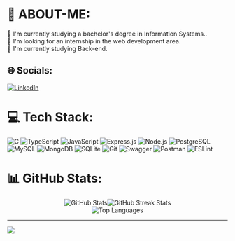 # 💫 ABOUT-ME:
🔭 I'm currently studying a bachelor's degree in Information Systems..<br>🤝 I'm looking for an internship in the web development area.<br>🌱 I'm currently studying Back-end.<br>

## 🌐 Socials:
[![LinkedIn](https://img.shields.io/badge/LinkedIn-%230077B5.svg?logo=linkedin&logoColor=white)](https://linkedin.com/in/https://www.linkedin.com/in/murilo-santos-213856245) 

# 💻 Tech Stack:
<img src="https://img.shields.io/badge/c-%2300599C.svg?style=for-the-badge&logo=c&logoColor=white" alt="C"> <img src="https://img.shields.io/badge/typescript-%23007ACC.svg?style=for-the-badge&logo=typescript&logoColor=white" alt="TypeScript"> <img src="https://img.shields.io/badge/javascript-%23323330.svg?style=for-the-badge&logo=javascript&logoColor=%23F7DF1E" alt="JavaScript"> <img src="https://img.shields.io/badge/express.js-%23404d59.svg?style=for-the-badge&logo=express&logoColor=%2361DAFB" alt="Express.js"> <img src="https://img.shields.io/badge/node.js-6DA55F?style=for-the-badge&logo=node.js&logoColor=white" alt="Node.js"> <img src="https://img.shields.io/badge/postgres-%23316192.svg?style=for-the-badge&logo=postgresql&logoColor=white" alt="PostgreSQL"> <img src="https://img.shields.io/badge/mysql-%2300f.svg?style=for-the-badge&logo=mysql&logoColor=white" alt="MySQL"> <img src="https://img.shields.io/badge/MongoDB-%234ea94b.svg?style=for-the-badge&logo=mongodb&logoColor=white" alt="MongoDB"> <img src="https://img.shields.io/badge/sqlite-%2307405e.svg?style=for-the-badge&logo=sqlite&logoColor=white" alt="SQLite"> <img src="https://img.shields.io/badge/Git-fc6d26?style=for-the-badge&logo=git&logoColor=white" alt="Git"> <img src="https://img.shields.io/badge/-Swagger-%23Clojure?style=for-the-badge&logo=swagger&logoColor=white" alt="Swagger"> <img src="https://img.shields.io/badge/Postman-FF6C37?style=for-the-badge&logo=postman&logoColor=white" alt="Postman"> <img src="https://img.shields.io/badge/ESLint-4B3263?style=for-the-badge&logo=eslint&logoColor=white" alt="ESLint">

# 📊 GitHub Stats:
<div style="display: flex; justify-content: center;">
  <img src="https://github-readme-stats.vercel.app/api?username=MuriloSG&theme=swift&hide_border=false&include_all_commits=false&count_private=false" alt="GitHub Stats">
  <img src="https://github-readme-streak-stats.herokuapp.com/?user=MuriloSG&theme=swift&hide_border=false" alt="GitHub Streak Stats">
</div>
<div align="center">
  <img src="https://github-readme-stats.vercel.app/api/top-langs/?username=MuriloSG&theme=swift&hide_border=false&include_all_commits=false&count_private=false&layout=compact" alt="Top Languages">
</div>

---
[![](https://visitcount.itsvg.in/api?id=MuriloSG&icon=0&color=0)](https://visitcount.itsvg.in)

<!-- Proudly created with GPRM ( https://gprm.itsvg.in ) -->
